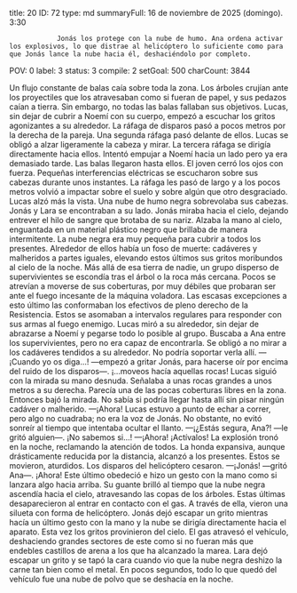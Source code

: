title:          20
ID:             72
type:           md
summaryFull:    16 de noviembre de 2025 (domingo). 3:30
                
                Jonás los protege con la nube de humo. Ana ordena activar los explosivos, lo que distrae al helicóptero lo suficiente como para que Jonás lance la nube hacia él, deshaciéndolo por completo.
POV:            0
label:          3
status:         3
compile:        2
setGoal:        500
charCount:      3844


Un flujo constante de balas caía sobre toda la zona. Los árboles crujían ante los proyectiles que los atravesaban como si fueran de papel, y sus pedazos caían a tierra.
Sin embargo, no todas las balas fallaban sus objetivos. Lucas, sin dejar de cubrir a Noemí con su cuerpo, empezó a escuchar los gritos agonizantes a su alrededor.
La ráfaga de disparos pasó a pocos metros por la derecha de la pareja. Una segunda ráfaga pasó delante de ellos.
Lucas se obligó a alzar ligeramente la cabeza y mirar.
La tercera ráfaga se dirigía directamente hacia ellos.
Intentó empujar a Noemí hacia un lado pero ya era demasiado tarde. Las balas llegaron hasta ellos. El joven cerró los ojos con fuerza.
Pequeñas interferencias eléctricas se escucharon sobre sus cabezas durante unos instantes. La ráfaga les pasó de largo y a los pocos metros volvió a impactar sobre el suelo y sobre algún que otro desgraciado.
Lucas alzó más la vista.
Una nube de humo negra sobrevolaba sus cabezas. Jonás y Lara se encontraban a su lado. Jonás miraba hacia el cielo, dejando entrever el hilo de sangre que brotaba de su nariz. Alzaba la mano al cielo, enguantada en un material plástico negro que brillaba de manera intermitente.
La nube negra era muy pequeña para cubrir a todos los presentes. Alrededor de ellos había un foso de muerte: cadáveres y malheridos a partes iguales, elevando estos últimos sus gritos moribundos al cielo de la noche.
Más allá de esa tierra de nadie, un grupo disperso de supervivientes se escondía tras el árbol o la roca más cercana. Pocos se atrevían a moverse de sus coberturas, por muy débiles que probaran ser ante el fuego incesante de la máquina voladora.
Las escasas excepciones a esto último las conformaban los efectivos de pleno derecho de la Resistencia. Estos se asomaban a intervalos regulares para responder con sus armas al fuego enemigo.
Lucas miró a su alrededor, sin dejar de abrazarse a Noemí y pegarse todo lo posible al grupo. Buscaba a Ana entre los supervivientes, pero no era capaz de encontrarla. Se obligó a no mirar a los cadáveres tendidos a su alrededor.
No podría soportar verla allí.
—¡Cuando yo os diga...! —empezó a gritar Jonás, para hacerse oír por encima del ruido de los disparos—. ¡...moveos hacía aquellas rocas!
Lucas siguió con la mirada su mano desnuda. Señalaba a unas rocas grandes a unos metros a su derecha. Parecía una de las pocas coberturas libres en la zona. Entonces bajó la mirada.
No sabía si podría llegar hasta allí sin pisar ningún cadáver o malherido.
—¡Ahora!
Lucas estuvo a punto de echar a correr, pero algo no cuadraba; no era la voz de Jonás. No obstante, no evitó sonreír al tiempo que intentaba ocultar el llanto.
—¡¿Estás segura, Ana?! —le gritó alguien—. ¡No sabemos si...!
—¡Ahora! ¡Actívalos!
La explosión tronó en la noche, reclamando la atención de todos. La honda expansiva, aunque drásticamente reducida por la distancia, alcanzó a los presentes. Estos se movieron, aturdidos.
Los disparos del helicóptero cesaron.
—¡Jonás! —gritó Ana—. ¡Ahora!
Este último obedeció e hizo un gesto con la mano como si lanzara algo hacia arriba. Su guante brilló al tiempo que la nube negra ascendía hacia el cielo, atravesando las copas de los árboles. Estas últimas desaparecieron al entrar en contacto con el gas. A través de ella, vieron una silueta con forma de helicóptero.
Jonás dejó escapar un grito mientras hacía un último gesto con la mano y la nube se dirigía directamente hacia el aparato.
Esta vez los gritos provinieron del cielo.
El gas atravesó el vehículo, deshaciendo grandes sectores de este como si no fueran más que endebles castillos de arena a los que ha alcanzado la marea.
Lara dejó escapar un grito y se tapó la cara cuando vio que la nube negra deshizo la carne tan bien como el metal.
En pocos segundos, todo lo que quedó del vehículo fue una nube de polvo que se deshacía en la noche.